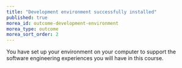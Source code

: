 ```yaml
---
title: "Development environment successfully installed"
published: true
morea_id: outcome-development-environment
morea_type: outcome
morea_sort_order: 2
---
```


You have set up your environment on your computer to support the software engineering experiences you will have in this course. 